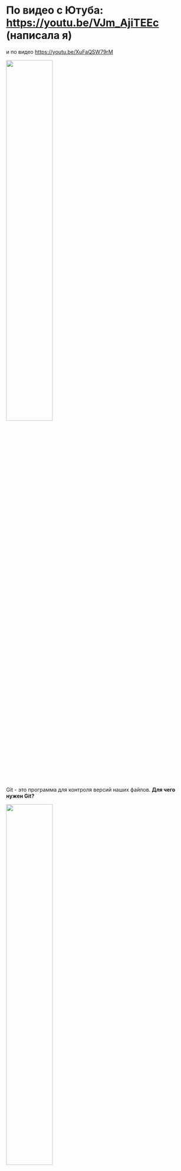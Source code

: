 
# По видео с Ютуба:    https://youtu.be/VJm_AjiTEEc  (написала я)
и по видео https://youtu.be/XuFaQSW79rM

<img src="https://github.com/user-attachments/assets/1632c6b0-17e0-411e-bd75-e3a89396ad72" width="50%" />

Git - это программа для контроля версий наших файлов.
**Для чего нужен Git?**

<img src="https://github.com/user-attachments/assets/1507164c-9f36-4e04-abc7-58efb18cbc87" width="50%" />

Мы работаем над каким-то проектом и, например, вносим какие-то изменения в наш код.  Но иногда нам нужно вернуться к прошлому состоянию кода в проекте (которое было, например 2 недели назад).

За это время мы могли поменять кучу строчек кода не в одном файле, а в сотне файлов проекта. Именно поэтому такие проекты отдают под контроль специальной программы Git.
Git наблюдает за всеми файлами внутри такой папки с вашим проетом и запоминает  все изменения текста во всех файлах в разные моменты времени. Поэтому с его помощью мы всегда можем увидеть, как код в наших файлах выглядел в определенную дату, а также быстро перейти на эту версию файлов.

Локальный репозиторий  и созданный на его основе удаленный репозиторий (копия локального) постоянно связаны м/у собой. Эту связь обеспечивает Git. 

<img src="https://github.com/user-attachments/assets/a8625667-b5dd-454b-9d05-a62ea06b5d8a" width="50%" />

## Публикация изменений в файлах в GitHub:

Делая изменения в файлах в нашем локальном репозитории, когда мы готовы, то можем **сказать гиту**, чтобы он опубликовал все эти изменения в удаленную копию.
Но самостоятельно Гит ничего делать не будет!!!  Он опубликует, только когда вы явно ему скажете об этом.  
Поэтому не стоит переживать о том, что кто-то тут же увидит, какого кринжа вы навалили в коде.


Когда мы загрузим наш новый код в удаленный репозиторий, то другие смогут скачать его на свои ПК. (а точнее не его самого, а только **копию**)
Они возьмут ваш удаленный репозиторий и на своих ПК на его основе создадут локальный репозиторий. Но это будет уже другая копия, не такая же как у вас! У каждого пользователя своя копия репозитория.



## Скачивание копии удаленного репозитория на свой ПК:
Сначала в консоли нужно перейти в папку, куда хотим скачать копию удаленного репозитория. (с помощью команды cd в терминале)

Далее запускаем команду `git clone [url удаленного репозитория с GitHub]`?\. Например,   **git clone  https://github.com/Elenka-Frontendka/git_test.git**

<img src="https://github.com/user-attachments/assets/dbb8ee95-91d0-46ee-bf27-4ba22af95fd8" width="50%" />

После этого у нас на компе появится новая папка со всеми файлами, что лежат в удаленном репозитории.
И эта папка сразу является вашим **локальным репозиторием**.
И этот локальный репозиторий уже автоматически связан с удаленным.
Но опять же, когда мы внесем какие-то изменения в локальном репозитории, они никак не будут отражены в удаленном!
Они появятся в удаленном, только когда мы явно скажем гиту о том, что нужно загрузить их в облако.

_____
Команда `git clone [url удаленного репозитория с GitHub]` скачивает из интернета (с сайта GitHub) нужный репозиторий на ваш компьютер. 
Такой скачанный репозиторий сразу находится под управлением Git на вашем компьютере.


## КОММИТЫ. Внесение изменений в файл в вашем локальном репозитории.
В локальном репозитории есть файл README.md.   Внесем в него изменения (добавим такой-то текст)

Внутри репозитория можно выполнить команду **git status**. Она выведет нам в консоль информацию обо всех незакоммиченных файлах в Гит-репозитории (подсветит их красным). Т.е. о тех, чью версию мы изменили, но еще не сохранили эти изменения внутри Гита.

<img src="https://github.com/user-attachments/assets/b923b41a-55dc-4a53-9d64-f08f0699f2dc" width="50%" />

Сохранение конкретной версии файла внутри Гита называется **коммитом**. Т.е. чтобы в будущем была возможность всегда быстро прыгнуть именно на эту версию файла, то это его состояние нужно закоммитеть в гит.

Сначала гиту нужно сказать, какие именно изменения в файле мы хотим сохранить в виде отдельной версии. (= коммита внутри гита)

<img src="https://github.com/user-attachments/assets/fac78b6d-630c-40e7-965c-077e190151ad" width="50%" />

Используют команду **git add**. После этой команды нужно указать имена файлов или папок, которые хотим подготовитьк сохранению. 
Чтобы подготовить **сразу все** файлы из текущей директории, можно написать точку ".", которая указывает на директорию, в которой мы прямо сейчас и находимся.

<img src="https://github.com/user-attachments/assets/a8bbbdb9-1d35-4746-95f7-61e2b37ab777" width="50%" />


Если введем команду **git status**, то теперь Гит знает что изменения в нашем файле уже готовы к сохранению.

<img src="https://github.com/user-attachments/assets/0242aba7-0915-4b21-807a-3fe4534f9e8a" width="50%" />

То место, где сейчас гит хранит информацию о том, какие именно файлы готовы к коммиту, называется **ИНДЕКС ГИТА** (staging area)

Только те файлы, что находятся в индексе, попадут в следующий коммит.
Когда добавили изменения в индекс и теперь готовы сохранить в истории гита, то необходимо выполнить команду `git commit -m "message"`.

Команда `git commit -m "message"` позволяет сообщить Git-у, что нужно сохранить данную версию файла.

<img src="https://github.com/user-attachments/assets/d0bbb318-d308-4bdd-83e2-dc981f7cc2dc" width="50%" />


У нее есть параметр "**-m**" (= message), после которого в ковычках можно указать сообщение **с описанием той версии файлов**, которую сохраняем. Тут мы передаем какую-то подпись с информацией о том, что мы что-то добавили или удалили в этой новой версии файлов.
После выполения команды, Гит запоминает и сообщения какие именно файлы были изменены, и как конкретно и когда именно, и кем.

<img src="https://github.com/user-attachments/assets/fe4b5331-fa02-458b-aab5-9132e2ef3c96" width="50%" />

Когда вы выполните **git commit**, то внутри гита создастся новый `Чек-пойнт`, который так и называется `Коммит`. По сути Гит запомнил то состояние файлов,  которое мы закоммитили. Теперь в любой момент сможем вернуться к этому состоянию по его номеру. У каждого коммита внутри Гита есть **уникальный номер** - **ХЭШ**.

<img src="https://github.com/user-attachments/assets/046540bd-6058-4692-88a5-b431f8390592" width="50%" />


<img src="https://github.com/user-attachments/assets/fb11e401-533b-46ed-9fc5-ebe39d4b9169" width="50%" />

Когда нам нужно перейти к определенной версии нашего проекта, которую мы закоммитили ранее, достаточно знать ее ХЭШ и выполнить спец. команду (см. ниже)


Коммитов можно делать сколько угодно, каждый раз сохраняя тем самым новые версии ваших файлов.
Гит  хранит всю историю коммитов.


Но что если мы хотим ЗАКОММИТЕТЬ только ЧАСТЬ измененных файлов, а над другими пока продолжить работу? Для того, чтобы сказать Git-у, какие именно файлы мы собираемся закоммитеть, есть удобная команда `git add`. 
Сам Git видит все ваши файлы, но просит вас перед коммитом явно сказать вам, хотите ди вы, чтобы он запомнил сразу все или же только ЧАСТЬ ваших изменений.
Поэтому в Git существует **специальное отделение**, в которое мы сначала должны пометить файлы, готовые к коммиту, а уже затем сохранять новую версию через git commit.
Такое отделение отделение для подготовки файлов к коммиту называется INDEX (или stage):

<img src="https://github.com/user-attachments/assets/d648e861-22a7-4877-b345-173f4c2fe6ca" width="50%" />


Команда `git add (путь к файлу или папке)`  служит для того, чтобы добавить измененные файлы в ИНДЕКС, пометив их этим для Git-а как готовые к коммиту.
Вместо параметра **(путь к файлу или папке)** часто передают просто точку ., которая обозначает текущую директорию, в которой вы находитесь. В индекс добавятся все файлы, которые есть в текущей папке.

<img src="https://github.com/user-attachments/assets/81610560-de26-4e7d-9360-57b86c3bb5ae" width="50%" />

<img src="https://github.com/user-attachments/assets/31269895-d05e-474c-9993-d11dc2aa716b" width="50%" />

Теперь, когда выполним команду git commit, в новую версию сохранятся только те изменения, что находились в индексе. А все остальные останутся как были.

<img src="https://github.com/user-attachments/assets/ac4f36bd-1aff-4f3f-8eaa-09e4a1f34ef5" width="50%" />


## Снова изменим файл README и Создадим **еще один Коммит** в гите с еще одной версией этого файла.
1) Добавим в файл немного текста (изменяем файл), 
2) Выполним команду **git add .** (помещаем измененные файлы в индекс)
3) **git commit -m "updated README again"** - сказать Гиту, что именно их мы хотим в будущем закоммитеть


<img src="https://github.com/user-attachments/assets/9d67d13b-b5cd-4b2e-998e-184e470a324f" width="50%" />

У каждого коммита есть уникальный Хэш, который позволяет вернуться во времени к этой версии, которую сохраняли в этой точке.
Команда `git checkout (хэш-номер коммита, к  которому я хочу вернуться)` возвращает нас к предыдущей версии файла ( по хэшу коммита):

<img src="https://github.com/user-attachments/assets/6dff14d1-420f-46ee-8d50-d735d942ddbb" width="50%" />


## Публикация изменений
Все эти коммиты находятся сейчас в вашем Локальном репозитории.  Т.е. если мы работаем с командой над каким-то общим проектом, то другие участники всё еще не видят внесенных изменений.
Но мы можем **все сделанные нами коммиты послать из локального репозитория на удаленный**, чтобы другие участники команды могли скачать эти коммиты себе из удаленного репозитория.

Для того, чтобы загрузить сделанные коммиты в удаленный репозиторий, находясь в терминале внутри локального репозитория, выполняем команду:
`git push origin master`
(* Любой локальный репозиторий в Гите знает свой удаленный репозиторий под кодовым именем **origin**. Далее указываем имя ветки изменений, в которую мы загружаем коммиты)

<img src="https://github.com/user-attachments/assets/d432b2fc-4b5d-48f1-b36e-ee659d853ce3" width="50%" />

Гит начнет посылать наши коммиты и состояния файлов в них на сервера ГитХаб в наш удаленный репозиторий. 
В Гитхабе будет лежать уже измененный файл с последним коммитом (но вся история изменений также там доступна).


## Если другой разработчик захочет подтянуть из общего удаленного репозитория наши изменения.
Предположим, что он клонировал свой проект еще ДО того, как вы запушили свои коммиты. Поэтому у него на компе всё еще старое состояние этого файла.
(Тут чтобы показать как это работает, мы можем создать на компе еще один 2-й локальный репозиторий, который привязан к тому же самому удаленному репозиторию)

<img src="https://github.com/user-attachments/assets/3da7b30c-bd31-4a7f-9304-3cbe31e98866" width="50%" />

Командой **git log** можем проверить, что состояние текущего файла еще старое, без изменений:

<img src="https://github.com/user-attachments/assets/8f8360ac-98e7-400e-85da-eec164dce381" width="50%" />


А чтобы скачать наши коммиты из удаленного репозитория, нужно из директории **его** локального репозитория выполнить команду `git pull origin (имя ветки, из которой подгружаем коммиты)`
Например, **git pull origin master**
Тогда увидим у себя на ПК самую последнюю версию изменений. Но мы получили не просто последнюю версию, а получили все коммиты, всю историю.

Теперь если выполнить команду **git log**, то увидим все те коммиты, что до этого мы сделали в другом локальном репозитории и затем запушили их в удаленный.
Теперь мы уже из нового локального репозитория можем перемещаться по этим коммитам точно так же, как и автор в оригинальном с помощью **git checkout**.


## ВЕТКИ, переход на новую ветку 
Если бы все пользователи могли одновременно коммитеть изменения одного и того же кода, то это был бы сущий беспорядок! Поэтому в Git существует понятие веток.

<img src="https://github.com/user-attachments/assets/f1e99253-ea36-4547-a0eb-f735269c8960" width="50%" />

Ветка в Git - это последовательность коммитов,сделанная начиная от какого-то коммита в прошлом,  которые имеют определенное имя:

<img src="https://github.com/user-attachments/assets/9c4f70ce-4a32-4d7b-8e10-fbaf1fc4c4a9" width="50%" />

Например, 2 программиста склонировали репозиторий с GitHub и прямо сейчас смотрят на самый свежий последний коммит в новом проекте. Каждый из них собирается 
делать свою работу, начиная именно с этого коммита. Они могли бы делать свои задачи просто в той же последовательности коммитов:

<img src="https://github.com/user-attachments/assets/05945ec8-dbe8-41b2-820f-2909b55380a4" width="50%" />

Но тогда коммиты разных людей смешались бы и запутались бы что есть что. Поэтому каждый из них может на своем ПК создать отдельную ветку - собственную отдельную последовательность коммитов, начиная с последнего. А также могут дать своей ветке новое имя.

D любом локальном или удаленном репозитории всегда есть как **минимум одна ветка**. Она, как правило, называется **master** или **main**.

Но можем создавать сколько угодно других собственных веток. ``Для чего?`` Допустим, как разработчик мы работает над каким-то новым проектом и делаем огромную фичу. Она длинная 
- приходится изменить много файлов. Мы их постепенно меняем, добавляем новые коммиты.
  Но мы еще в процессе,  не закончили работу. Поэтому мы не хотели бы чтобы наши изменения прямо сейчас попадали в общий репозиторий. (Потому что тогда др. люди получат к ним доступ). У др. людей, которые
  скачают этот удаленный репозиторий с общими изменениями, будет нестабильная работа приложения - могут быть баги. 
Поэтому разработку отдельной ФИЧИ удобнее вести изолированно от стабильных коммитов, чтобы др. люди пока тоже могли работать  с репозиторием независимо от вас.

Когда мы создаем ветку в Git, то мы как бы отпачковываемся от существующей последовательности коммитов в новую изолированную со своим особым именем:

<img src="https://github.com/user-attachments/assets/22b7fa4f-eb7a-4c37-be64-09f87141be85" width="50%" />

В локальном репозитории мы можем посмотреть какие ветки в репозитории есть прямо сейчас с помощью команды **`git branch (имя новой ветки)`**:

<img src="https://github.com/user-attachments/assets/36099430-7916-4eda-be07-9d70e0f67c62" width="50%" />

![image](https://github.com/user-attachments/assets/04c5633e-2d5e-494b-8b2b-735d32edf16e)

- Теперь разработчики могут работать параллельно, не мешая друг другу (каждый в совей ветке). 
А когда они закончат работу, то придет время объединить эти ветки в одну общую.
Каждая отдельная задача обычно делается в отдельной ветке. И лишь потом попадает в общую последовательность коммитов, где находятся изменения вообще всей команды.
Такая **общая ветка** обычно называется **master** или **main**.



<img src="https://github.com/user-attachments/assets/6ffd6b4a-55b9-43fc-901c-8643a37b1941" width="50%" />
 - В данном случае у нас только одна единственная ветка

Чтобы из ветки master создать новую ветку, нужно выполнить команду `git branch (имя новой ветки)`

<img src="https://github.com/user-attachments/assets/75b33a3b-d704-4d94-80da-212f179ee2a9" width="50%" />
-тут мы просто создали новую ветку, но находимся всё еще на старой. 

Чтобы перейти на новую ветку: `git checkout (имя ветки, на которую хотим перейти)`

<img src="https://github.com/user-attachments/assets/bb9bf4c6-6ae1-45a0-9c17-32910982f8ad" width="50%" />

<img src="https://github.com/user-attachments/assets/603a234d-3bde-4814-819e-4a24e9a509a0" width="50%" />

<img src="https://github.com/user-attachments/assets/dd8fe446-f505-4998-9a12-a7fcedb1dae7" width="50%" />

 - звездочка рядом с названием ветки показывает, что мы переключились и работаеи  уже на этой ветке.


Когда мы создаем новую ветку, по умолчанию она создается на основе последнего коммита той ветки. на которой мы находились в  момент создания.
 - Таким образом, сейчас файлы ветки `master` и новой ветки `feature` абсолютно идентичные.

Теперь, если находясь в новой ветке, мы изменим наш файл README и по старой схеме сделаеи коммит наших изменений, то коммит будет сделан именно в  этой ветке, а не в master! :

<img src="https://github.com/user-attachments/assets/2fee2a4e-2810-47df-bcb7-9013258a0f41" width="50%" />

Если хотим переключиться на стабильную версию изменений в мастере, то достаточно просто вернуться на ветку master и все файлы будут автоматически 
соответствовать  последнему коммиту в мастере.

README будет в начальном состоянии, откуда мы пришли:

<img src="https://github.com/user-attachments/assets/ac4af180-cc15-4c50-8306-6686c00569c1" width="50%" />


Если теперь мы снова захотим вернуться на вторую ветку и продолжить неоконченную работу, то делаем чекаут на нее:    `git checkout feature` и обнаруживаем файл README  в том состоянии, в котором мы его и оставили

Т.о. разные разработчики могут работать в своих отдельных ветках, не мешая друг другу. Потом эти ветки могут оказаться в мастере, когда будут доведены до конца.



Сейчас новая ветка feature является локальной - она существуетв= в нашем локальном репозитории, но ее еще нет в удаленном. Т.е.  другие ее пока не могут увидеть:

<img src="https://github.com/user-attachments/assets/3855556b-565b-4dc7-a156-ca94d07836ba" width="50%" />


Чтобы ее опубликовать, выполняем `git push origin feature`, находясь в локальной ветке, которую мы хотим опубликовать
Здесь вместо feature можно написать любое имя. Это имя ветки, которое мы хотим дать новой УДАЛЕННОЙ ветке на GitHub, в которую загрузим локальную ветку feature.
Обычно ее называют точно также, как она названа у нас и локально, чтобы не путаться.

После этого коммит из локальной ветки публикуется в удаленном репозитории. Но теперь и другие участники команды могут видеть нашу ветку и переключаться м/у ею и мастером (также как и вы)

<img src="https://github.com/user-attachments/assets/e55b2730-ce4b-4790-a37c-fc4d21794348" width="50%" />


## СЛИЯНИЕ 
Допустим мы длительное время работали над какой-то фичёй и делали коммиты в ветке и наконец она готова и стабильна.
А теперь хотим перенести все изменения из ветки для разработки feature в основную ветку master, чтобы все получили к ним доступ.
Также ваши изменения соединятся с остальными изменениями из других веток, которые др. разработчики тоже объединяют в мастер.
Такая процедура  в Git называется **слиянием веток**.


Есть 2 механизма слияния:
## 1 способ - Мёдж. 
Сначала нужно сделать checkout на ту ветку, в которую мы будем делать мёрдж.    `git checkout master`

А затем выполнить команду `git merge` с именем ветки, из которой мы будем проводить слияние `git merge feature`

В этот момент Гит берет все изменения из переданной ветки, и добавляет все их в ветку Master  в виде всего одного нового коммита.

Убедиться в этом можно, выполнив из мастера команду  git log:

<img src="https://github.com/user-attachments/assets/176cb632-b677-4afd-8b94-e4a42bc4aedc" width="50%" />

- тут видно, что сначала идут пара наших старых коммитов, а последним (сверху) появляется новый.

Если, находясь на ветке master, мы взглянем на состояние нашего файла README, то увидим что оно совпадает с тем что мы до этого видели во второй ветки.
Т.е. все изменения попали в master и сущестуют здесь в виде одного нового коммита.

Далее, если хотим опубликовать результат Мерджа, то нужно сделать **push** мастера в удаленный репозиторий.


<img src="https://github.com/user-attachments/assets/47ad0e7e-1c2a-40c3-b963-75a62319b8de" width="50%" />

<img src="https://github.com/user-attachments/assets/d2bb10d0-97f0-4459-bf37-b8d5479259dc" width="50%" />


## 2 способ. 
Вернемся на вторую ветку: `git checkout feature` и сделаем на ней новые изменения в файле README 
Затем сделаем пару дополнительных коммитов.

Заглянем в git log:

<img src="https://github.com/user-attachments/assets/b6a03a96-df39-4098-a092-f4fff95c3acd" width="50%" />

 - убеждаемся что там есть новые коммиты, которые мы только что сделали. 
Хотим эти изменения перенести в ветку master.
Но merge в мастере создает только 1 новый коммит, в котором лежат все изменения из 2й ветки, которую мы мёржили.

Но что если я хочу поддержать историю изменений и перевести все коммиты из второй ветки в master?
Для этого можем использовать команду `git rebase (имя ветки)` вместо `git merge feature`

<img src="https://github.com/user-attachments/assets/a97098a8-7672-4c1e-b78d-dfc5b129cb8e" width="50%" />

<img src="https://github.com/user-attachments/assets/21c94f9a-1179-4305-a923-59fe826478ae" width="50%" />

Теперь оба коммита из нашей 2-й ветки находятся здесь вместе со своими сообщениями.


<img src="https://github.com/user-attachments/assets/94925934-feee-4ff6-a4d5-c5de3fd22b91" width="50%" />

Т.о., если вам важна история коммитов в вашей ветке, то лучше применять rebase вместо merge.



